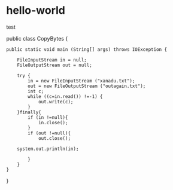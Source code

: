 # hello-world
test

public class CopyBytes {
	
	public static void main (String[] args) throws IOException {
		
		FileInputStream in = null;
		FileOutputStream out = null;

		try {
			in = new FileInputStream ("xanadu.txt");
			out = new FileOutputStream ("outagain.txt");
			int c;
			while ((c=in.read()) !=-1) {
				out.write(c);
			}
		}finally{
			if (in !=null){
				in.close();
			} 
			if (out !=null){
				out.close();
				
		system.out.println(in);

			}
		}
	}

}
